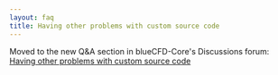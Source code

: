 ```yaml
---
layout: faq
title: Having other problems with custom source code
---
```


Moved to the new Q&A section in blueCFD-Core's Discussions forum:
[Having other problems with custom source code](https://github.com/blueCFD/Core/discussions/198)
